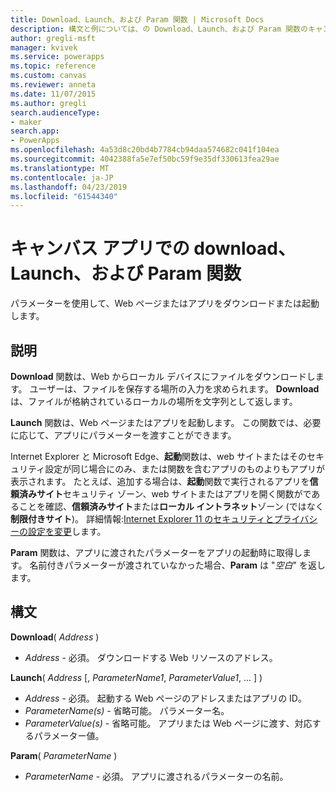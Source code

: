 ```yaml
---
title: Download、Launch、および Param 関数 | Microsoft Docs
description: 構文と例については、の Download、Launch、および Param 関数のキャンバス アプリを含む参照情報
author: gregli-msft
manager: kvivek
ms.service: powerapps
ms.topic: reference
ms.custom: canvas
ms.reviewer: anneta
ms.date: 11/07/2015
ms.author: gregli
search.audienceType:
- maker
search.app:
- PowerApps
ms.openlocfilehash: 4a53d8c20bd4b7784cb94daa574682c041f104ea
ms.sourcegitcommit: 4042388fa5e7ef50bc59f9e35df330613fea29ae
ms.translationtype: MT
ms.contentlocale: ja-JP
ms.lasthandoff: 04/23/2019
ms.locfileid: "61544340"
---
```

# <a name="download-launch-and-param-functions-in-canvas-apps"></a>キャンバス アプリでの download、Launch、および Param 関数
パラメーターを使用して、Web ページまたはアプリをダウンロードまたは起動します。  

## <a name="description"></a>説明
**Download** 関数は、Web からローカル デバイスにファイルをダウンロードします。 ユーザーは、ファイルを保存する場所の入力を求められます。  **Download** は、ファイルが格納されているローカルの場所を文字列として返します。  

**Launch** 関数は、Web ページまたはアプリを起動します。  この関数では、必要に応じて、アプリにパラメーターを渡すことができます。

Internet Explorer と Microsoft Edge、**起動**関数は、web サイトまたはそのセキュリティ設定が同じ場合にのみ、または関数を含むアプリのものよりもアプリが表示されます。 たとえば、追加する場合は、**起動**関数で実行されるアプリを**信頼済みサイト**セキュリティ ゾーン、web サイトまたはアプリを開く関数がであることを確認、**信頼済みサイト**または**ローカル イントラネット**ゾーン (ではなく**制限付きサイト**)。 詳細情報:[Internet Explorer 11 のセキュリティとプライバシーの設定を変更](https://support.microsoft.com/en-us/help/17479/windows-internet-explorer-11-change-security-privacy-settings)します。  

**Param** 関数は、アプリに渡されたパラメーターをアプリの起動時に取得します。 名前付きパラメーターが渡されていなかった場合、**Param** は "*空白*" を返します。

## <a name="syntax"></a>構文
**Download**( *Address* )

* *Address* - 必須。  ダウンロードする Web リソースのアドレス。

**Launch**( *Address* [, *ParameterName1*, *ParameterValue1*, ... ] )

* *Address* - 必須。  起動する Web ページのアドレスまたはアプリの ID。
* *ParameterName(s)* - 省略可能。  パラメーター名。
* *ParameterValue(s)* - 省略可能。  アプリまたは Web ページに渡す、対応するパラメーター値。

**Param**( *ParameterName* )

* *ParameterName* - 必須。  アプリに渡されるパラメーターの名前。

